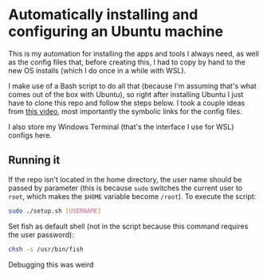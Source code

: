 # Automatically installing and configuring an Ubuntu machine

This is my automation for installing the apps and tools I always need, as well as the config files that, before creating this, I had to copy by hand to the new OS installs (which I do once in a while with WSL).

I make use of a Bash script to do all that (because I'm assuming that's what comes out of the box with Ubuntu), so right after installing Ubuntu I just have to clone this repo and follow the steps below. I took a couple ideas from [this video](https://youtu.be/r_MpUP6aKiQ), most importantly the symbolic links for the config files.

I also store my Windows Terminal (that's the interface I use for WSL) configs here.

## Running it

If the repo isn't located in the home directory, the user name should be passed by parameter (this is because `sudo` switches the current user to `root`, which makes the `$HOME` variable become `/root`). To execute the script:

```bash
sudo ./setup.sh [USERNAME]
```

Set fish as default shell (not in the script because this command requires the user password):

```bash
chsh -s /usr/bin/fish
```

Debugging this was weird
